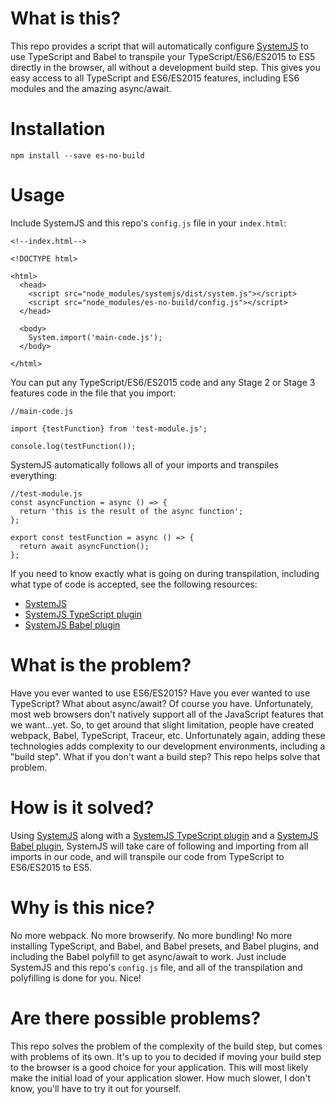 # What is this?
This repo provides a script that will automatically configure [SystemJS](https://github.com/systemjs/systemjs) to use TypeScript and Babel to transpile your
TypeScript/ES6/ES2015 to ES5 directly in the browser, all without a development build step. This gives you easy access to all TypeScript
and ES6/ES2015 features, including ES6 modules and the amazing async/await.

# Installation
```
npm install --save es-no-build
```

# Usage

Include SystemJS and this repo's `config.js` file in your `index.html`:
```
<!--index.html-->

<!DOCTYPE html>

<html>
  <head>
    <script src="node_modules/systemjs/dist/system.js"></script>
    <script src="node_modules/es-no-build/config.js"></script>
  </head>
  
  <body>
    System.import('main-code.js');
  </body>

</html>
```

You can put any TypeScript/ES6/ES2015 code and any Stage 2 or Stage 3 features code in the file that you import:

```
//main-code.js

import {testFunction} from 'test-module.js';

console.log(testFunction());
```

SystemJS automatically follows all of your imports and transpiles everything:

```
//test-module.js
const asyncFunction = async () => {
  return 'this is the result of the async function';
};

export const testFunction = async () => {
  return await asyncFunction();
};
```

If you need to know exactly what is going on during transpilation, including what type of code is accepted, see the following resources:
* [SystemJS](https://github.com/systemjs/systemjs)
* [SystemJS TypeScript plugin](https://github.com/frankwallis/plugin-typescript)
* [SystemJS Babel plugin](https://github.com/systemjs/plugin-babel)

# What is the problem?
Have you ever wanted to use ES6/ES2015? Have you ever wanted to use TypeScript? What about async/await? Of course you have.
Unfortunately, most web browsers don't natively support all of the JavaScript features that we want...yet. So, to get around that 
slight limitation, people have created webpack, Babel, TypeScript, Traceur, etc. Unfortunately again, adding these technologies adds
complexity to our development environments, including a "build step". What if you don't want a build step? This repo helps solve that problem.

# How is it solved?
Using [SystemJS](https://github.com/systemjs/systemjs) along with a [SystemJS TypeScript plugin](https://github.com/frankwallis/plugin-typescript) and a [SystemJS Babel plugin](https://github.com/systemjs/plugin-babel), SystemJS will take care of following and importing from all imports in our code, and will transpile our code from TypeScript to ES6/ES2015 to ES5.

# Why is this nice?
No more webpack. No more browserify. No more bundling! No more installing TypeScript, and Babel, and Babel presets, and Babel plugins, and including the Babel polyfill to get async/await to work. Just include SystemJS and this repo's `config.js` file, and all of the transpilation and polyfilling is done for you. Nice!

# Are there possible problems?
This repo solves the problem of the complexity of the build step, but comes with problems of its own. It's up to you to decided if moving your build step to the browser is a good choice for your application. This will most likely make the initial load of your application slower. How much slower, I don't know, you'll have to try it out for yourself.
